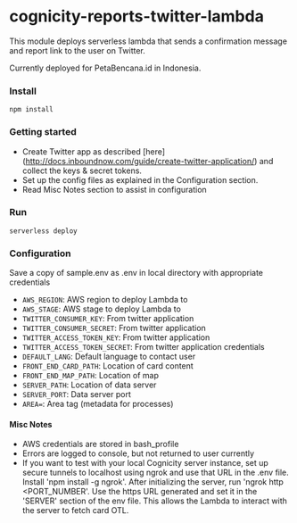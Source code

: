 # cognicity-reports-twitter-lambda
This module deploys serverless lambda that sends a confirmation message and report link to the user on Twitter.

Currently deployed for PetaBencana.id in Indonesia.

### Install
`npm install`

### Getting started
* Create Twitter app as described [here] (http://docs.inboundnow.com/guide/create-twitter-application/) and collect the keys & secret tokens.
* Set up the config files as explained in the Configuration section.
* Read Misc Notes section to assist in configuration

### Run
`serverless deploy`

### Configuration
Save a copy of sample.env as .env in local directory with appropriate credentials

* `AWS_REGION`: AWS region to deploy Lambda to
* `AWS_STAGE`: AWS stage to deploy Lambda to
* `TWITTER_CONSUMER_KEY`: From twitter application
* `TWITTER_CONSUMER_SECRET`: From twitter application
* `TWITTER_ACCESS_TOKEN_KEY`: From twitter application
* `TWITTER_ACCESS_TOKEN_SECRET`: From twitter application credentials
* `DEFAULT_LANG`: Default language to contact user
* `FRONT_END_CARD_PATH`: Location of card content
* `FRONT_END_MAP_PATH`: Location of map
* `SERVER_PATH`: Location of data server
* `SERVER_PORT`: Data server port
* `AREA=`: Area tag (metadata for processes)

#### Misc Notes
- AWS credentials are stored in bash_profile
- Errors are logged to console, but not returned to user currently
- If you want to test with your local Cognicity server instance, set up secure tunnels to localhost using ngrok and use that URL in the .env file. Install 'npm install -g ngrok'. After initializing the server, run 'ngrok http <PORT_NUMBER'. Use the https URL generated and set it in the 'SERVER' section of the env file. This allows the Lambda to interact with the server to fetch card OTL.
